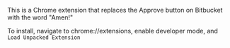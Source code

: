 This is a Chrome extension that replaces the Approve button on Bitbucket with the word "Amen!"

To install, navigate to chrome://extensions, enable developer mode, and `Load Unpacked Extension`
